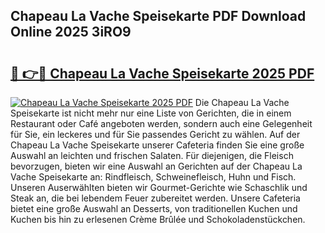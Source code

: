 ## Chapeau La Vache Speisekarte PDF Download Online 2025 3iRO9

# <h2><a href="http://gccgzqt.nevu.top/?p=Chapeau+La+Vache+Speisekarte">🔗 👉🔴 Chapeau La Vache Speisekarte 2025 PDF</a></h2>

[![Chapeau La Vache Speisekarte 2025 PDF](https://i.imgur.com/dBaPXMq.png)](http://gccgzqt.nevu.top/?p=Chapeau+La+Vache+Speisekarte)
Die Chapeau La Vache Speisekarte ist nicht mehr nur eine Liste von Gerichten, die in einem Restaurant oder Café angeboten werden, sondern auch eine Gelegenheit für Sie, ein leckeres und für Sie passendes Gericht zu wählen. Auf der Chapeau La Vache Speisekarte unserer Cafeteria finden Sie eine große Auswahl an leichten und frischen Salaten. Für diejenigen, die Fleisch bevorzugen, bieten wir eine Auswahl an Gerichten auf der Chapeau La Vache Speisekarte an: Rindfleisch, Schweinefleisch, Huhn und Fisch. Unseren Auserwählten bieten wir Gourmet-Gerichte wie Schaschlik und Steak an, die bei lebendem Feuer zubereitet werden. Unsere Cafeteria bietet eine große Auswahl an Desserts, von traditionellen Kuchen und Kuchen bis hin zu erlesenen Crème Brûlée und Schokoladenstückchen.
